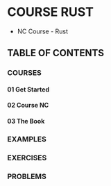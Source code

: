 # COURSE RUST

  - NC Course - Rust

## TABLE OF CONTENTS

### COURSES

#### 01 Get Started

#### 02 Course NC

#### 03 The Book

### EXAMPLES

### EXERCISES

### PROBLEMS
